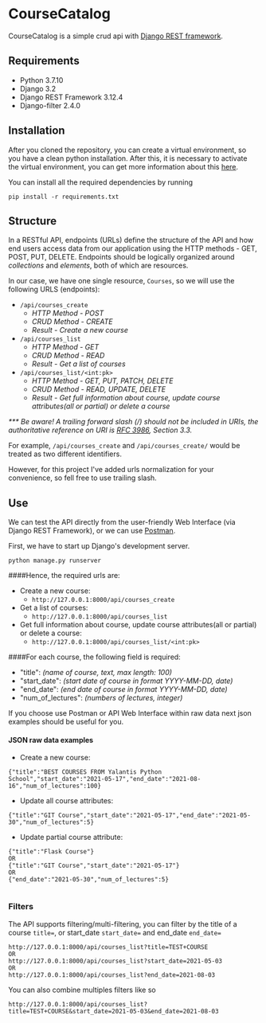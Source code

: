 # СourseCatalog

СourseCatalog is a simple crud api with [Django REST framework](http://www.django-rest-framework.org/).

## Requirements
- Python 3.7.10
- Django 3.2
- Django REST Framework 3.12.4
- Django-filter 2.4.0  

## Installation
After you cloned the repository, you can create a virtual environment, so you have a clean python installation. After this, it is necessary to activate the virtual environment, you can get more information about this [here](https://docs.python.org/3/tutorial/venv.html).

You can install all the required dependencies by running
```
pip install -r requirements.txt
```

## Structure
In a RESTful API, endpoints (URLs) define the structure of the API and how end users access data from our application using the HTTP methods - GET, POST, PUT, DELETE. Endpoints should be logically organized around _collections_ and _elements_, both of which are resources.

In our case, we have one single resource, `Courses`, so we will use the following URLS (endpoints):
 - `/api/courses_create` 
    - _HTTP Method - POST_
    - _CRUD Method - CREATE_
    - _Result - Create a new course_
 - `/api/courses_list`
    - _HTTP Method - GET_
    - _CRUD Method - READ_
    - _Result - Get a list of courses_
 - `/api/courses_list/<int:pk>` 
    - _HTTP Method - GET, PUT, PATCH, DELETE_
    - _CRUD Method - READ, UPDATE, DELETE_
    - _Result - Get full information about course, update course attributes(all or partial) or delete a course_

__*** Be aware! A trailing forward slash (/) should not be included in URIs_, the authoritative reference on URI is [RFC 3986](https://www.ietf.org/rfc/rfc3986.txt), Section 3.3._

For example, `/api/courses_create` and `/api/courses_create/` would be treated as two different identifiers.

However, for this project I've added urls normalization for your convenience, so fell free to use trailing slash. 

## Use
We can test the API directly from the user-friendly Web Interface (via Django REST Framework), or we can use [Postman](https://www.postman.com/).

First, we have to start up Django's development server.
```
python manage.py runserver
```
####Hence, the required urls are:
- Create a new course:
    - ```http://127.0.0.1:8000/api/courses_create```
- Get a list of courses:
    - ```http://127.0.0.1:8000/api/courses_list```
- Get full information about course, update course attributes(all or partial) or delete a course:
    - ```http://127.0.0.1:8000/api/courses_list/<int:pk>```

####For each course, the following field is required:
- "title": _(name of course, text, max length: 100)_
- "start_date": _(start date of course in format YYYY-MM-DD, date)_
- "end_date": _(end date of course in format YYYY-MM-DD, date)_
- "num_of_lectures": _(numbers of lectures, integer)_
    
If you choose use Postman or API Web Interface within raw data next json examples should be useful for you.

#### JSON raw data examples

- Create a new course:
```
{"title":"BEST COURSES FROM Yalantis Python School","start_date":"2021-05-17","end_date":"2021-08-16","num_of_lectures":100}
```
- Update all course attributes:

``` 
{"title":"GIT Course","start_date":"2021-05-17","end_date":"2021-05-30","num_of_lectures":5} 
```
- Update partial course attribute:
``` 
{"title":"Flask Course"}
OR
{"title":"GIT Course","start_date":"2021-05-17"}
OR
{"end_date":"2021-05-30","num_of_lectures":5} 
  
```


### Filters
The API supports filtering/multi-filtering, you can filter by the title of a course ```title=```, or start_date ```start_date=``` and 
end_date ```end_date=```
```
http://127.0.0.1:8000/api/courses_list?title=TEST+COURSE
OR
http://127.0.0.1:8000/api/courses_list?start_date=2021-05-03
OR
http://127.0.0.1:8000/api/courses_list?end_date=2021-08-03
```

You can also combine multiples filters like so
```
http://127.0.0.1:8000/api/courses_list?title=TEST+COURSE&start_date=2021-05-03&end_date=2021-08-03
```
